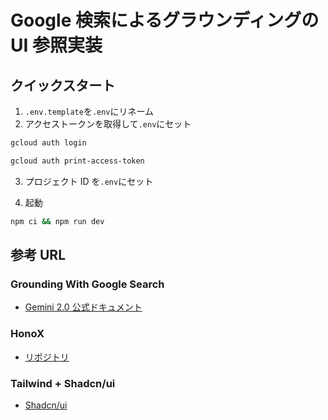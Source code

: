 # Google 検索によるグラウンディングの UI 参照実装

## クイックスタート

1. `.env.template`を`.env`にリネーム
2. アクセストークンを取得して`.env`にセット

```sh
gcloud auth login
```

```sh
gcloud auth print-access-token
```

3. プロジェクト ID を`.env`にセット

4. 起動

```sh
npm ci && npm run dev
```

## 参考 URL

### Grounding With Google Search

- [Gemini 2.0 公式ドキュメント](https://cloud.google.com/vertex-ai/generative-ai/docs/grounding-with-search)

### HonoX

- [リポジトリ](https://github.com/honojs/honox)

### Tailwind + Shadcn/ui

- [Shadcn/ui](https://ui.shadcn.com/docs/tailwind-v4)
